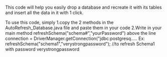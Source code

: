 This code will help you easily drop a database and recreate it with its tables and insert all the data in it with 1 click.

To use this code, simply 
1.copy the 2 methods in the AutoRefresh_Database.java file and paste them in your code
2.Write in your main method refreshSchema("schema#","yourPassword") above the line connection = DriverManager.getConnection("jdbc:postgresq.....
Ex:
refreshSchema("schema1","verystrongpassword"); //to refresh Schema1 with password verystrongpassword
